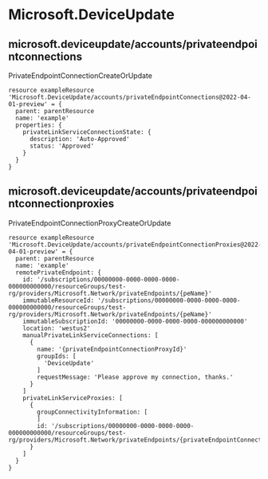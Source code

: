 # Microsoft.DeviceUpdate

## microsoft.deviceupdate/accounts/privateendpointconnections

PrivateEndpointConnectionCreateOrUpdate
```bicep
resource exampleResource 'Microsoft.DeviceUpdate/accounts/privateEndpointConnections@2022-04-01-preview' = {
  parent: parentResource 
  name: 'example'
  properties: {
    privateLinkServiceConnectionState: {
      description: 'Auto-Approved'
      status: 'Approved'
    }
  }
}
```

## microsoft.deviceupdate/accounts/privateendpointconnectionproxies

PrivateEndpointConnectionProxyCreateOrUpdate
```bicep
resource exampleResource 'Microsoft.DeviceUpdate/accounts/privateEndpointConnectionProxies@2022-04-01-preview' = {
  parent: parentResource 
  name: 'example'
  remotePrivateEndpoint: {
    id: '/subscriptions/00000000-0000-0000-0000-000000000000/resourceGroups/test-rg/providers/Microsoft.Network/privateEndpoints/{peName}'
    immutableResourceId: '/subscriptions/00000000-0000-0000-0000-000000000000/resourceGroups/test-rg/providers/Microsoft.Network/privateEndpoints/{peName}'
    immutableSubscriptionId: '00000000-0000-0000-0000-000000000000'
    location: 'westus2'
    manualPrivateLinkServiceConnections: [
      {
        name: '{privateEndpointConnectionProxyId}'
        groupIds: [
          'DeviceUpdate'
        ]
        requestMessage: 'Please approve my connection, thanks.'
      }
    ]
    privateLinkServiceProxies: [
      {
        groupConnectivityInformation: [
        ]
        id: '/subscriptions/00000000-0000-0000-0000-000000000000/resourceGroups/test-rg/providers/Microsoft.Network/privateEndpoints/{privateEndpointConnectionProxyId}/privateLinkServiceProxies/{privateEndpointConnectionProxyId}'
      }
    ]
  }
}
```
